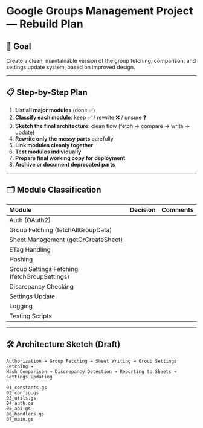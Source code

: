 # Google Groups Management Project — Rebuild Plan

## 🎯 Goal
Create a clean, maintainable version of the group fetching, comparison, and settings update system, based on improved design.

---

## 📋 Step-by-Step Plan

1. **List all major modules** (done ✅)
2. **Classify each module**: keep ✅ / rewrite ❌ / unsure ❓
3. **Sketch the final architecture**: clean flow (fetch → compare → write → update)
4. **Rewrite only the messy parts** carefully
5. **Link modules cleanly together**
6. **Test modules individually**
7. **Prepare final working copy for deployment**
8. **Archive or document deprecated parts**

---

## 🗂️ Module Classification

| Module | Decision | Comments |
|:--|:--|:--|
| Auth (OAuth2) |  |  |
| Group Fetching (fetchAllGroupData) |  |  |
| Sheet Management (getOrCreateSheet) |  |  |
| ETag Handling |  |  |
| Hashing |  |  |
| Group Settings Fetching (fetchGroupSettings) |  |  |
| Discrepancy Checking |  |  |
| Settings Update |  |  |
| Logging |  |  |
| Testing Scripts |  |  |

---

## 🛠️ Architecture Sketch (Draft)

```text
Authorization ➔ Group Fetching ➔ Sheet Writing ➔ Group Settings Fetching ➔ 
Hash Comparison ➔ Discrepancy Detection ➔ Reporting to Sheets ➔ Settings Updating

01_constants.gs
02_config.gs
03_utils.gs
04_auth.gs
05_api.gs
06_handlers.gs
07_main.gs

